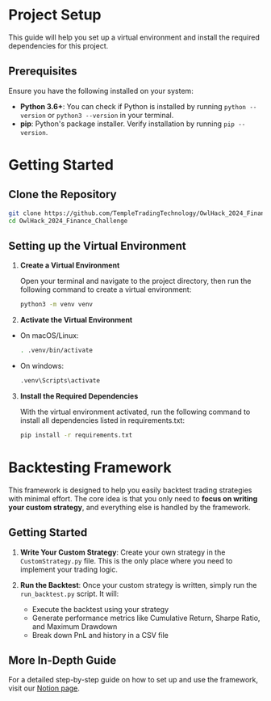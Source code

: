 # Project Setup

This guide will help you set up a virtual environment and install the required dependencies for this project.

## Prerequisites

Ensure you have the following installed on your system:
- **Python 3.6+**: You can check if Python is installed by running `python --version` or `python3 --version` in your terminal.
- **pip**: Python's package installer. Verify installation by running `pip --version`.


# Getting Started
## Clone the Repository
```bash
git clone https://github.com/TempleTradingTechnology/OwlHack_2024_Finance_Challenge.git
cd OwlHack_2024_Finance_Challenge
```

## Setting up the Virtual Environment

1. **Create a Virtual Environment**

   Open your terminal and navigate to the project directory, then run the following command to create a virtual environment:

   ```bash
   python3 -m venv venv
    ```


2. **Activate the Virtual Environment**
- On macOS/Linux:
    ```bash
    . .venv/bin/activate
    ```

- On windows:
    ```bash
    .venv\Scripts\activate
    ```
3. **Install the Required Dependencies**

    With the virtual environment activated, run the following command to install all dependencies listed in requirements.txt:

    ```bash
    pip install -r requirements.txt
    ```



# Backtesting Framework

This framework is designed to help you easily backtest trading strategies with minimal effort. The core idea is that you only need to **focus on writing your custom strategy**, and everything else is handled by the framework.

## Getting Started

1. **Write Your Custom Strategy**: 
   Create your own strategy in the `CustomStrategy.py` file. This is the only place where you need to implement your trading logic.

2. **Run the Backtest**:
   Once your custom strategy is written, simply run the `run_backtest.py` script. It will:
   - Execute the backtest using your strategy
   - Generate performance metrics like Cumulative Return, Sharpe Ratio, and Maximum Drawdown
   - Break down PnL and history in a CSV file

## More In-Depth Guide

For a detailed step-by-step guide on how to set up and use the framework, visit our [Notion page](https://plump-camp-1d8.notion.site/OwlHack-2024-Finance-Challenge-API-fb708316ea864458be9bc5652c4c25eb?pvs=74).

